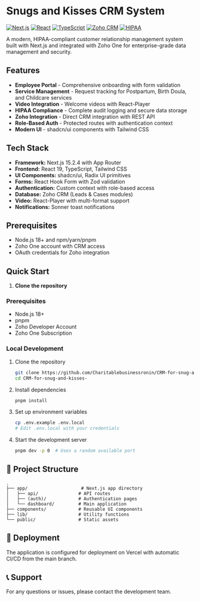 # Snugs and Kisses CRM System

[![Next.js](https://img.shields.io/badge/Next.js-15.2.4-black)](https://nextjs.org/)
[![React](https://img.shields.io/badge/React-19-blue)](https://reactjs.org/)
[![TypeScript](https://img.shields.io/badge/TypeScript-5-blue)](https://www.typescriptlang.org/)
[![Zoho CRM](https://img.shields.io/badge/Zoho-CRM_Integration-green)](https://www.zoho.com/crm/)
[![HIPAA](https://img.shields.io/badge/HIPAA-Compliant-red)](https://www.hhs.gov/hipaa/index.html)

A modern, HIPAA-compliant customer relationship management system built with Next.js and integrated with Zoho One for enterprise-grade data management and security.

## Features

- **Employee Portal** - Comprehensive onboarding with form validation
- **Service Management** - Request tracking for Postpartum, Birth Doula, and Childcare services
- **Video Integration** - Welcome videos with React-Player
- **HIPAA Compliance** - Complete audit logging and secure data storage
- **Zoho Integration** - Direct CRM integration with REST API
- **Role-Based Auth** - Protected routes with authentication context
- **Modern UI** - shadcn/ui components with Tailwind CSS

## Tech Stack

- **Framework:** Next.js 15.2.4 with App Router
- **Frontend:** React 19, TypeScript, Tailwind CSS
- **UI Components:** shadcn/ui, Radix UI primitives
- **Forms:** React Hook Form with Zod validation
- **Authentication:** Custom context with role-based access
- **Database:** Zoho CRM (Leads & Cases modules)
- **Video:** React-Player with multi-format support
- **Notifications:** Sonner toast notifications

## Prerequisites

- Node.js 18+ and npm/yarn/pnpm
- Zoho One account with CRM access
- OAuth credentials for Zoho integration

## Quick Start

1. **Clone the repository**
### Prerequisites
- Node.js 18+
- pnpm
- Zoho Developer Account
- Zoho One Subscription

### Local Development

1. Clone the repository
   ```bash
   git clone https://github.com/Charitablebusinessronin/CRM-for-snug-and-kisses-.git
   cd CRM-for-snug-and-kisses-
   ```

2. Install dependencies
   ```bash
   pnpm install
   ```

3. Set up environment variables
   ```bash
   cp .env.example .env.local
   # Edit .env.local with your credentials
   ```

4. Start the development server
   ```bash
   pnpm dev -p 0  # Uses a random available port
   ```

## 📂 Project Structure

```
.
├── app/                    # Next.js app directory
│   ├── api/               # API routes
│   ├── (auth)/            # Authentication pages
│   └── dashboard/         # Main application
├── components/            # Reusable UI components
├── lib/                   # Utility functions
└── public/                # Static assets
```

## 🔄 Deployment

The application is configured for deployment on Vercel with automatic CI/CD from the main branch.

## 📞 Support

For any questions or issues, please contact the development team.
